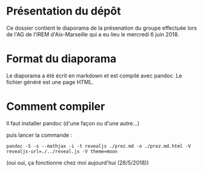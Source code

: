 # Présentation du dépôt

Ce dossier contient le diaporama de la présenation du groupe effectuée
lors de l'AG de l'IREM d'Aix-Marseille qui a eu lieu le mercredi 6 juin 2018.

# Format du diaporama

Le diaporama a été écrit en markdown et est compilé avec pandoc.
Le fichier généré est une page HTML.

# Comment compiler

Il faut installer pandoc (d'une façon ou d'une autre…)

puis lancer la commande :

    pandoc -S -s --mathjax -i -t revealjs ./prez.md -o ./prez.md.html -V revealjs-url=./../reveal.js -V theme=moon

(oui oui, ça fonctionne chez moi aujourd'hui (28/5/2018))